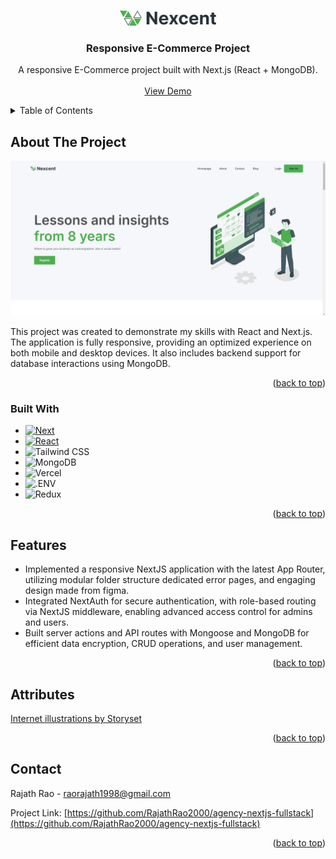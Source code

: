 <!-- Improved compatibility of back to top link: See: https://github.com/othneildrew/Best-README-Template/pull/73 -->

<a id="readme-top"></a>

<!-- PROJECT LOGO -->
<br />
<div align="center">
  <a href="https://github.com/RajathRao2000/agency-nextjs-fullstack">
    <img src="./public/logo-black.png" alt="Logo" width="154.59" height="24">
  </a>

  <h3 align="center">Responsive E-Commerce Project</h3>

  <p align="center">
    A responsive E-Commerce project built with Next.js (React + MongoDB).
    <br />
    <br />
    <a href="https://agency-nextjs-fullstack.vercel.app/">View Demo</a>
  </p>
</div>

<!-- TABLE OF CONTENTS -->
<details>
  <summary>Table of Contents</summary>
  <ol>
    <li>
      <a href="#about-the-project">About The Project</a>
      <ul>
        <li><a href="#built-with">Built With</a></li>
      </ul>
    </li>
    <li><a href="#usage">Usage</a></li>
    <li><a href="#license">License</a></li>
    <li><a href="#contact">Contact</a></li>
    <li><a href="#acknowledgments">Acknowledgments</a></li>
  </ol>
</details>

<!-- ABOUT THE PROJECT -->

## About The Project

<img src="./readme_assets/homepage.png" alt="Homepage Screenshot">

This project was created to demonstrate my skills with React and Next.js. The application is fully responsive, providing an optimized experience on both mobile and desktop devices. It also includes backend support for database interactions using MongoDB.

<p align="right">(<a href="#readme-top">back to top</a>)</p>

### Built With

- [![Next][Next.js]][Next-url]
- [![React][React.js]][React-url]
- ![Tailwind CSS](https://img.shields.io/static/v1?style=for-the-badge&message=Tailwind+CSS&color=222222&logo=Tailwind+CSS&logoColor=06B6D4&label=)
- ![MongoDB](https://img.shields.io/static/v1?style=for-the-badge&message=MongoDB&color=47A248&logo=MongoDB&logoColor=FFFFFF&label=)
- ![Vercel](https://img.shields.io/static/v1?style=for-the-badge&message=Vercel&color=000000&logo=Vercel&logoColor=FFFFFF&label=)
- ![.ENV](https://img.shields.io/static/v1?style=for-the-badge&message=.ENV&color=222222&logo=.ENV&logoColor=ECD53F&label=)
- ![Redux](https://img.shields.io/static/v1?style=for-the-badge&message=Redux&color=764ABC&logo=Redux&logoColor=FFFFFF&label=)

<p align="right">(<a href="#readme-top">back to top</a>)</p>

<!-- USAGE EXAMPLES -->

## Features

- Implemented a responsive NextJS application with the latest App Router, utilizing modular folder structure dedicated error pages, and engaging design made from figma.
- Integrated NextAuth for secure authentication, with role-based routing via NextJS middleware, enabling advanced access control for admins and users.
- Built server actions and API routes with Mongoose and MongoDB for efficient data encryption, CRUD operations, and user management.

<p align="right">(<a href="#readme-top">back to top</a>)</p>

<!-- LICENSE -->

## Attributes

<a href="https://storyset.com/internet">Internet illustrations by Storyset</a>

<p align="right">(<a href="#readme-top">back to top</a>)</p>

<!-- CONTACT -->

## Contact

Rajath Rao - raorajath1998@gmail.com

Project Link: [https://github.com/RajathRao2000/agency-nextjs-fullstack](https://github.com/RajathRao2000/agency-nextjs-fullstack)

<p align="right">(<a href="#readme-top">back to top</a>)</p>

[Next.js]: https://img.shields.io/badge/next.js-000000?style=for-the-badge&logo=nextdotjs&logoColor=white
[Next-url]: https://nextjs.org/
[React.js]: https://img.shields.io/badge/React-20232A?style=for-the-badge&logo=react&logoColor=61DAFB
[React-url]: https://reactjs.org/
